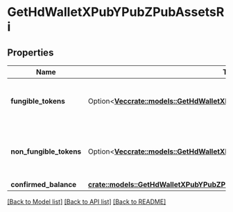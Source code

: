 # GetHdWalletXPubYPubZPubAssetsRi

## Properties

Name | Type | Description | Notes
------------ | ------------- | ------------- | -------------
**fungible_tokens** | Option<[**Vec<crate::models::GetHdWalletXPubYPubZPubAssetsRiFungibleTokens>**](GetHDWalletXPubYPubZPubAssetsRI_fungibleTokens.md)> | Represents fungible tokens'es detailed information | [optional]
**non_fungible_tokens** | Option<[**Vec<crate::models::GetHdWalletXPubYPubZPubAssetsRiNonFungibleTokens>**](GetHDWalletXPubYPubZPubAssetsRI_nonFungibleTokens.md)> | Represents non-fungible tokens'es detailed information. | [optional]
**confirmed_balance** | [**crate::models::GetHdWalletXPubYPubZPubAssetsRiConfirmedBalance**](GetHDWalletXPubYPubZPubAssetsRI_confirmedBalance.md) |  | 

[[Back to Model list]](../README.md#documentation-for-models) [[Back to API list]](../README.md#documentation-for-api-endpoints) [[Back to README]](../README.md)


